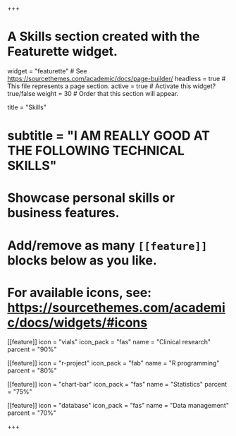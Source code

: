 +++
# A Skills section created with the Featurette widget.
widget = "featurette"  # See https://sourcethemes.com/academic/docs/page-builder/
headless = true  # This file represents a page section.
active = true  # Activate this widget? true/false
weight = 30  # Order that this section will appear.

title = "Skills"
# subtitle = "I AM REALLY GOOD AT THE FOLLOWING TECHNICAL SKILLS"

# Showcase personal skills or business features.
# 
# Add/remove as many `[[feature]]` blocks below as you like.
# 
# For available icons, see: https://sourcethemes.com/academic/docs/widgets/#icons

[[feature]]
  icon = "vials"
  icon_pack = "fas"
  name = "Clinical research"
  parcent = "90%"

[[feature]]
  icon = "r-project"
  icon_pack = "fab"
  name = "R programming"
  parcent = "80%"
  
[[feature]]
  icon = "chart-bar"
  icon_pack = "fas"
  name = "Statistics"
  parcent = "75%"  
  
[[feature]]
  icon = "database"
  icon_pack = "fas"
  name = "Data management"
  parcent = "70%"

+++
